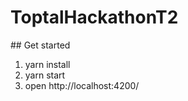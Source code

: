 # ToptalHackathonT2

## Get started

1. yarn install
2. yarn start
3. open http://localhost:4200/



 
